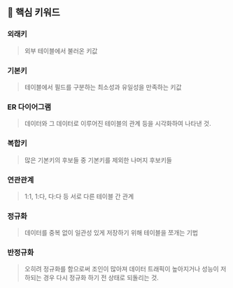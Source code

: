 ## 🎯 핵심 키워드

### 외래키
> 외부 테이블에서 불러온 키값

### 기본키
> 테이블에서 필드를 구분하는 최소성과 유일성을 만족하는 키값

### ER 다이어그램
> 데이터와 그 데이터로 이루어진 테이블의 관계 등을 시각화하여 나타낸 것.

### 복합키
> 많은 기본키의 후보들 중 기본키를 제외한 나머지 후보키들

### 연관관계
> 1:1, 1:다, 다:다 등 서로 다른 테이블 간 관계

### 정규화
> 데이터를 중복 없이 일관성 있게 저장하기 위해 테이블을 쪼개는 기법

### 반정규화
> 오히려 정규화를 함으로써 조인이 많아져 데이터 트래픽이 높아지거나 성능이 저하되는 경우 다시 정규화 하기 전 상태로 되돌리는 것.